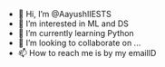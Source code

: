 - 👋 Hi, I’m @AayushIIESTS
- 👀 I’m interested in ML and DS
- 🌱 I’m currently learning Python
- 💞️ I’m looking to collaborate on ...
- 📫 How to reach me is by my emailID

<!---
AayushIIESTS/AayushIIESTS is a ✨ special ✨ repository because its `README.md` (this file) appears on your GitHub profile.
You can click the Preview link to take a look at your changes.
--->
